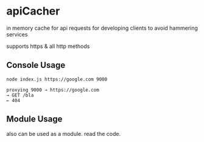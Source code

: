 # apiCacher

in memory cache for api requests for developing clients to avoid hammering services

supports https & all http methods

## Console Usage

```
node index.js https://google.com 9000

proxying 9000 → https://google.com
→ GET /bla
← 404
```

## Module Usage

also can be used as a module. read the code.
